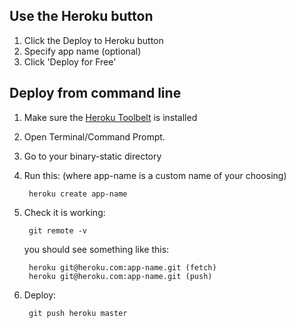 ## Use the Heroku button

1. Click the Deploy to Heroku button
2. Specify app name (optional)
3. Click 'Deploy for Free'

## Deploy from command line

1. Make sure the [Heroku Toolbelt](https://toolbelt.heroku.com/) is installed
2. Open Terminal/Command Prompt.
3. Go to your binary-static directory
4. Run this: (where app-name is a custom name of your choosing)

        heroku create app-name

5. Check it is working:

        git remote -v

    you should see something like this:

        heroku git@heroku.com:app-name.git (fetch)
        heroku git@heroku.com:app-name.git (push)

6. Deploy:

        git push heroku master
